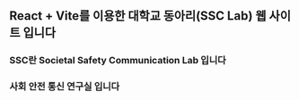 ## React + Vite를 이용한 대학교 동아리(SSC Lab) 웹 사이트 입니다
### SSC란 Societal Safety Communication Lab 입니다
### 사회 안전 통신 연구실 입니다